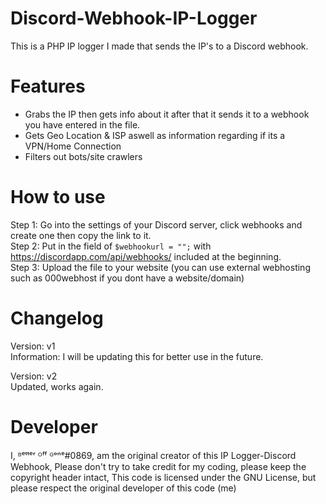 # Discord-Webhook-IP-Logger
This is a PHP IP logger I made that sends the IP's to a Discord webhook.  
# Features
- Grabs the IP then gets info about it after that it sends it to a webhook you have entered in the file.  
- Gets Geo Location & ISP aswell as information regarding if its a VPN/Home Connection  
- Filters out bots/site crawlers  
# How to use
Step 1: Go into the settings of your Discord server, click webhooks and create one then copy the link to it.  
Step 2: Put in the field of `$webhookurl = "";` with https://discordapp.com/api/webhooks/ included at the beginning.
<br>Step 3: Upload the file to your website (you can use external webhosting such as 000webhost if you dont have a website/domain)

# Changelog
Version: v1
<br>Information: I will be updating this for better use in the future.

Version: v2
<br>Updated, works again.


# Developer
I, ᴮᵉᵗᵗᵉʳ ᴼᶠᶠ ᴳᵒⁿᵉ#0869, am the original creator of this IP Logger-Discord Webhook,
Please don't try to take credit for my coding, please keep the copyright header intact,
This code is licensed under the GNU License, but please respect the original developer of this code (me)
